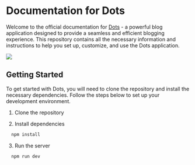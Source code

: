 # Documentation for Dots

Welcome to the official documentation for [Dots](https://github.com/nhnquang11/dots) - a powerful blog application designed to provide a seamless and efficient blogging experience. This repository contains all the necessary information and instructions to help you set up, customize, and use the Dots application.

![](public/home.svg)

## Getting Started

To get started with Dots, you will need to clone the repository and install the necessary dependencies. Follow the steps below to set up your development environment.

1. Clone the repository

2. Install dependencies

```bash
  npm install
```

3. Run the server

```bash
  npm run dev
```

